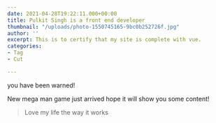 ```yaml
---
date: 2021-04-28T19:22:11.000+00:00
title: Pulkit Singh is a front end developer
thumbnail: "/uploads/photo-1550745165-9bc0b252726f.jpg"
author: ''
excerpt: This is to certify that my site is complete with vue.
categories:
- Tag
- Cut

---
```

you have been warned!

New mega man game just arrived hope it will show you some content! 

> Love my life the way it works 
